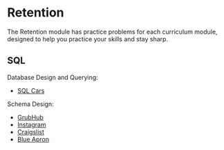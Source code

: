 # Retention

The Retention module has practice problems for each curriculum module, designed to help you practice your skills and stay sharp.

## SQL

Database Design and Querying:
- [SQL Cars](https://classroom.github.com/a/qGGisLhA)

Schema Design:
- [GrubHub](https://classroom.github.com/a/7H3EF5TN)
- [Instagram](https://classroom.github.com/a/3Bv9FQUx)
- [Craigslist](https://classroom.github.com/a/7-EBlDn1)
- [Blue Apron](https://classroom.github.com/a/lYbXg3iq)